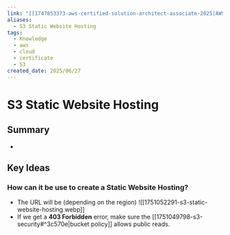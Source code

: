 ```yaml
---
link: "[[1747853373-aws-certified-solution-architect-associate-2025|AWS Certified Solution Architect Associate 2025]]"
aliases:
  - S3 Static Website Hosting
tags:
  - Knowledge
  - aws
  - cloud
  - certificate
  - S3
created_date: 2025/06/27
---
```

# S3 Static Website Hosting
## Summary
- 
## Key Ideas
### How can it be use to create a Static Website Hosting?
- The URL will be (depending on the region)
![[1751052291-s3-static-website-hosting.webp]]
- If we get a **403 Forbidden** error, make sure the [[1751049798-s3-security#^3c570e|bucket policy]] allows public reads.
